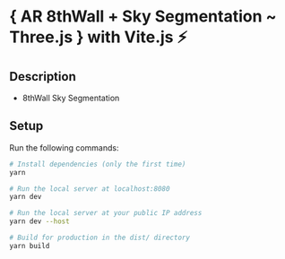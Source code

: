 # { AR 8thWall + Sky Segmentation ~ Three.js } with Vite.js ⚡

## Description

- 8thWall Sky Segmentation

## Setup

Run the following commands:

```bash
# Install dependencies (only the first time)
yarn

# Run the local server at localhost:8080
yarn dev

# Run the local server at your public IP address
yarn dev --host

# Build for production in the dist/ directory
yarn build
```

